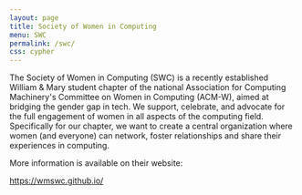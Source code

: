 ```yaml
---
layout: page
title: Society of Women in Computing
menu: SWC
permalink: /swc/
css: cypher
---
```

The Society of Women in Computing (SWC) is a recently established William & Mary
student chapter of the national Association for Computing Machinery's Committee
on Women in Computing (ACM-W), aimed at bridging the gender gap in tech.
We support, celebrate, and advocate for the full engagement of women in all
aspects of the computing field. Specifically for our chapter, we want to create
a central organization where women (and everyone) can network, foster
relationships and share their experiences in computing.


More information is available on their website:

<a id="hacklink" href="https://wmswc.github.io/">https://wmswc.github.io/</a>
